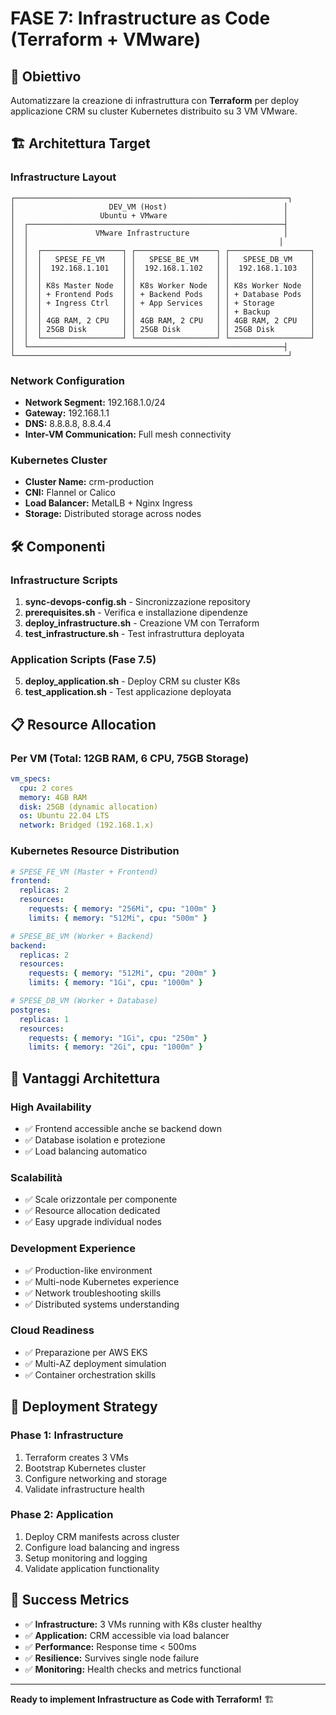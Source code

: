 # FASE 7: Infrastructure as Code (Terraform + VMware)

## 🎯 Obiettivo
Automatizzare la creazione di infrastruttura con **Terraform** per deploy applicazione CRM su cluster Kubernetes distribuito su 3 VM VMware.

## 🏗️ Architettura Target

### **Infrastructure Layout**
```
┌─────────────────────────────────────────────────────────────┐
│                     DEV_VM (Host)                          │
│                   Ubuntu + VMware                          │
│  ┌─────────────────────────────────────────────────────────┤
│  │               VMware Infrastructure                     │
│  │                                                        │
│  │  ┌──────────────────┐ ┌──────────────────┐ ┌──────────────────┐
│  │  │   SPESE_FE_VM    │ │   SPESE_BE_VM    │ │   SPESE_DB_VM    │
│  │  │  192.168.1.101   │ │  192.168.1.102   │ │  192.168.1.103   │
│  │  │                  │ │                  │ │                  │
│  │  │ K8s Master Node  │ │ K8s Worker Node  │ │ K8s Worker Node  │
│  │  │ + Frontend Pods  │ │ + Backend Pods   │ │ + Database Pods  │
│  │  │ + Ingress Ctrl   │ │ + App Services   │ │ + Storage        │
│  │  │                  │ │                  │ │ + Backup         │
│  │  │ 4GB RAM, 2 CPU   │ │ 4GB RAM, 2 CPU   │ │ 4GB RAM, 2 CPU   │
│  │  │ 25GB Disk        │ │ 25GB Disk        │ │ 25GB Disk        │
│  │  └──────────────────┘ └──────────────────┘ └──────────────────┘
│  └─────────────────────────────────────────────────────────┤
└─────────────────────────────────────────────────────────────┘
```

### **Network Configuration**
- **Network Segment:** 192.168.1.0/24
- **Gateway:** 192.168.1.1
- **DNS:** 8.8.8.8, 8.8.4.4
- **Inter-VM Communication:** Full mesh connectivity

### **Kubernetes Cluster**
- **Cluster Name:** crm-production
- **CNI:** Flannel or Calico
- **Load Balancer:** MetalLB + Nginx Ingress
- **Storage:** Distributed storage across nodes

## 🛠️ Componenti

### **Infrastructure Scripts**
1. **sync-devops-config.sh** - Sincronizzazione repository
2. **prerequisites.sh** - Verifica e installazione dipendenze
3. **deploy_infrastructure.sh** - Creazione VM con Terraform
4. **test_infrastructure.sh** - Test infrastruttura deployata

### **Application Scripts** (Fase 7.5)
5. **deploy_application.sh** - Deploy CRM su cluster K8s
6. **test_application.sh** - Test applicazione deployata

## 📋 Resource Allocation

### **Per VM (Total: 12GB RAM, 6 CPU, 75GB Storage)**
```yaml
vm_specs:
  cpu: 2 cores
  memory: 4GB RAM
  disk: 25GB (dynamic allocation)
  os: Ubuntu 22.04 LTS
  network: Bridged (192.168.1.x)
```

### **Kubernetes Resource Distribution**
```yaml
# SPESE_FE_VM (Master + Frontend)
frontend:
  replicas: 2
  resources:
    requests: { memory: "256Mi", cpu: "100m" }
    limits: { memory: "512Mi", cpu: "500m" }

# SPESE_BE_VM (Worker + Backend)  
backend:
  replicas: 2
  resources:
    requests: { memory: "512Mi", cpu: "200m" }
    limits: { memory: "1Gi", cpu: "1000m" }

# SPESE_DB_VM (Worker + Database)
postgres:
  replicas: 1
  resources:
    requests: { memory: "1Gi", cpu: "250m" }
    limits: { memory: "2Gi", cpu: "1000m" }
```

## 🎯 Vantaggi Architettura

### **High Availability**
- ✅ Frontend accessible anche se backend down
- ✅ Database isolation e protezione
- ✅ Load balancing automatico

### **Scalabilità**
- ✅ Scale orizzontale per componente
- ✅ Resource allocation dedicated
- ✅ Easy upgrade individual nodes

### **Development Experience**
- ✅ Production-like environment
- ✅ Multi-node Kubernetes experience
- ✅ Network troubleshooting skills
- ✅ Distributed systems understanding

### **Cloud Readiness**
- ✅ Preparazione per AWS EKS
- ✅ Multi-AZ deployment simulation
- ✅ Container orchestration skills

## 🚀 Deployment Strategy

### **Phase 1: Infrastructure**
1. Terraform creates 3 VMs
2. Bootstrap Kubernetes cluster
3. Configure networking and storage
4. Validate infrastructure health

### **Phase 2: Application** 
1. Deploy CRM manifests across cluster
2. Configure load balancing and ingress
3. Setup monitoring and logging
4. Validate application functionality

## 🎉 Success Metrics

- ✅ **Infrastructure:** 3 VMs running with K8s cluster healthy
- ✅ **Application:** CRM accessible via load balancer
- ✅ **Performance:** Response time < 500ms
- ✅ **Resilience:** Survives single node failure
- ✅ **Monitoring:** Health checks and metrics functional

---

**Ready to implement Infrastructure as Code with Terraform!** 🏗️
